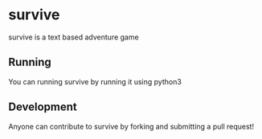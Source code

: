 # survive

survive is a text based adventure game

## Running

You can running survive by running it using python3

## Development

Anyone can contribute to survive by forking and submitting a pull request!